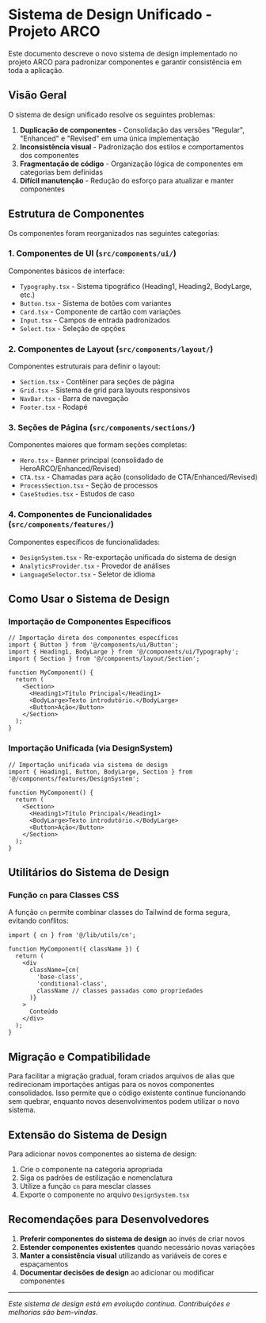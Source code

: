 # Sistema de Design Unificado - Projeto ARCO

Este documento descreve o novo sistema de design implementado no projeto ARCO para padronizar componentes e garantir consistência em toda a aplicação.

## Visão Geral

O sistema de design unificado resolve os seguintes problemas:

1. **Duplicação de componentes** - Consolidação das versões "Regular", "Enhanced" e "Revised" em uma única implementação
2. **Inconsistência visual** - Padronização dos estilos e comportamentos dos componentes
3. **Fragmentação de código** - Organização lógica de componentes em categorias bem definidas
4. **Difícil manutenção** - Redução do esforço para atualizar e manter componentes

## Estrutura de Componentes

Os componentes foram reorganizados nas seguintes categorias:

### 1. Componentes de UI (`src/components/ui/`)

Componentes básicos de interface:

- `Typography.tsx` - Sistema tipográfico (Heading1, Heading2, BodyLarge, etc.)
- `Button.tsx` - Sistema de botões com variantes
- `Card.tsx` - Componente de cartão com variações
- `Input.tsx` - Campos de entrada padronizados
- `Select.tsx` - Seleção de opções

### 2. Componentes de Layout (`src/components/layout/`)

Componentes estruturais para definir o layout:

- `Section.tsx` - Contêiner para seções de página
- `Grid.tsx` - Sistema de grid para layouts responsivos
- `NavBar.tsx` - Barra de navegação
- `Footer.tsx` - Rodapé

### 3. Seções de Página (`src/components/sections/`)

Componentes maiores que formam seções completas:

- `Hero.tsx` - Banner principal (consolidado de HeroARCO/Enhanced/Revised)
- `CTA.tsx` - Chamadas para ação (consolidado de CTA/Enhanced/Revised)
- `ProcessSection.tsx` - Seção de processos
- `CaseStudies.tsx` - Estudos de caso

### 4. Componentes de Funcionalidades (`src/components/features/`)

Componentes específicos de funcionalidades:

- `DesignSystem.tsx` - Re-exportação unificada do sistema de design
- `AnalyticsProvider.tsx` - Provedor de análises
- `LanguageSelector.tsx` - Seletor de idioma

## Como Usar o Sistema de Design

### Importação de Componentes Específicos

```tsx
// Importação direta dos componentes específicos
import { Button } from '@/components/ui/Button';
import { Heading1, BodyLarge } from '@/components/ui/Typography';
import { Section } from '@/components/layout/Section';

function MyComponent() {
  return (
    <Section>
      <Heading1>Título Principal</Heading1>
      <BodyLarge>Texto introdutório.</BodyLarge>
      <Button>Ação</Button>
    </Section>
  );
}
```

### Importação Unificada (via DesignSystem)

```tsx
// Importação unificada via sistema de design
import { Heading1, Button, BodyLarge, Section } from '@/components/features/DesignSystem';

function MyComponent() {
  return (
    <Section>
      <Heading1>Título Principal</Heading1>
      <BodyLarge>Texto introdutório.</BodyLarge>
      <Button>Ação</Button>
    </Section>
  );
}
```

## Utilitários do Sistema de Design

### Função `cn` para Classes CSS

A função `cn` permite combinar classes do Tailwind de forma segura, evitando conflitos:

```tsx
import { cn } from '@/lib/utils/cn';

function MyComponent({ className }) {
  return (
    <div
      className={cn(
        'base-class',
        'conditional-class',
        className // classes passadas como propriedades
      )}
    >
      Conteúdo
    </div>
  );
}
```

## Migração e Compatibilidade

Para facilitar a migração gradual, foram criados arquivos de alias que redirecionam importações antigas para os novos componentes consolidados. Isso permite que o código existente continue funcionando sem quebrar, enquanto novos desenvolvimentos podem utilizar o novo sistema.

## Extensão do Sistema de Design

Para adicionar novos componentes ao sistema de design:

1. Crie o componente na categoria apropriada
2. Siga os padrões de estilização e nomenclatura
3. Utilize a função `cn` para mesclar classes
4. Exporte o componente no arquivo `DesignSystem.tsx`

## Recomendações para Desenvolvedores

1. **Preferir componentes do sistema de design** ao invés de criar novos
2. **Estender componentes existentes** quando necessário novas variações
3. **Manter a consistência visual** utilizando as variáveis de cores e espaçamentos
4. **Documentar decisões de design** ao adicionar ou modificar componentes

---

_Este sistema de design está em evolução contínua. Contribuições e melhorias são bem-vindas._
